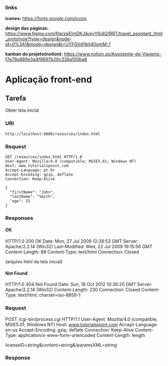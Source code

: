 ### links

**icones:** https://fonts.google.com/icons

**design das páginas:** https://www.figma.com/file/zeEImDKJikqiyY6i4Q1RRT/travel_assistant_html_prototype?type=design&node-id=0%3A1&mode=design&t=UYFGVd1Iklj40qmM-1

**kanban do projeto(notion):** https://www.notion.so/Assistente-de-Viagens-f7e79a889e3a4f9697b20c338a100ba8

# Aplicação front-end

## Tarefa

Obter tela inicial

### URI

```
http://localhost:8080/resources/index.html
```

### Request

```
GET /resources/index.html HTTP/1.0
User-Agent: Mozilla/4.0 (compatible; MSIE5.01; Windows NT)
Host: www.tutorialspoint.com
Accept-Language: pt-br
Accept-Encoding: gzip, deflate
Connection: Keep-Alive

{
  "firstName": "John",
  "lastName": "Smith",
  "age": 25
}
```

### Responses

#### OK

HTTP/1.0 200 OK
Date: Mon, 27 Jul 2009 12:28:53 GMT
Server: Apache/2.2.14 (Win32)
Last-Modified: Wed, 22 Jul 2009 19:15:56 GMT
Content-Length: 88
Content-Type: text/html
Connection: Closed

(arquivo html da tela inicial)

#### Not Found

HTTP/1.0 404 Not Found
Date: Sun, 18 Oct 2012 10:36:20 GMT
Server: Apache/2.2.14 (Win32)
Content-Length: 230
Connection: Closed
Content-Type: text/html; charset=iso-8859-1

### Request

POST /cgi-bin/process.cgi HTTP/1.1
User-Agent: Mozilla/4.0 (compatible; MSIE5.01; Windows NT)
Host: www.tutorialspoint.com
Accept-Language: en-us
Accept-Encoding: gzip, deflate
Connection: Keep-Alive
Content-Type: application/x-www-form-urlencoded
Content-Length: length

licenseID=string&content=string&/paramsXML=string

### Response
